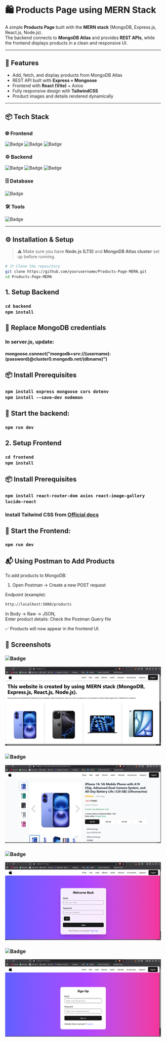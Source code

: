 # 🛍️ Products Page using MERN Stack  

A simple **Products Page** built with the **MERN stack** (MongoDB, Express.js, React.js, Node.js).  
The backend connects to **MongoDB Atlas** and provides **REST APIs**, while the frontend displays products in a clean and responsive UI.  

---

## 🚀 Features  
- Add, fetch, and display products from MongoDB Atlas  
- REST API built with **Express + Mongoose**  
- Frontend with **React (Vite)** + Axios  
- Fully responsive design with **TailwindCSS**  
- Product images and details rendered dynamically  

---

## 📦 Tech Stack  

### 🌐 Frontend  
![Badge](https://img.shields.io/badge/React-20232A?style=for-the-badge&logo=react&logoColor=61DAFB) 
![Badge](https://img.shields.io/badge/Axios-5A29E4?style=for-the-badge&logo=axios&logoColor=white) 
![Badge](https://img.shields.io/badge/TailwindCSS-38B2AC?style=for-the-badge&logo=tailwind-css&logoColor=white)  

### ⚙️ Backend  
![Badge](https://img.shields.io/badge/Node.js-339933?style=for-the-badge&logo=node.js&logoColor=white) 
![Badge](https://img.shields.io/badge/Express.js-000000?style=for-the-badge&logo=express&logoColor=white) 
![Badge](https://img.shields.io/badge/Mongoose-880000?style=for-the-badge&logo=mongoose&logoColor=white)  

### 🗄️ Database  
![Badge](https://img.shields.io/badge/MongoDB%20Atlas-47A248?style=for-the-badge&logo=mongodb&logoColor=white)  

### 🛠️ Tools  
![Badge](https://img.shields.io/badge/Postman-FF6C37?style=for-the-badge&logo=postman&logoColor=white)  

---

## ⚙️ Installation & Setup  

> ⚠️ Make sure you have **Node.js (LTS)** and **MongoDB Atlas cluster** set up before running.  

```bash
# 📦 Clone the repository
git clone https://github.com/yourusername/Products-Page-MERN.git
cd Products-Page-MERN
```


## 1. Setup Backend
<h3>

    cd backend 
    npm install

</h3>
 <h2> 🔹 Replace MongoDB credentials</h2>
<h3>In server.js, update: <br/></h3>
<h4>mongoose.connect("mongodb+srv://(username):(password)@cluster0.mongodb.net/(dbname)")  </h4> 

<h2>📦 Install Prerequisites</h2>
<h3>

    npm install express mongoose cors dotenv
    npm install --save-dev nodemon  
    
</h3>
<h2> 🚀 Start the backend: </h2>
<h3>

    npm run dev

</h3>
<h2>2. Setup Frontend</h2>
<h3>

    cd frontend 
    npm install

</h3>
<h2>📦 Install Prerequisites</h2>
<h3>

    npm install react-router-dom axios react-image-gallery lucide-react

</h3>
    
<h3>Install Tailwind CSS from <a href="https://tailwindcss.com/docs/installation/using-vite">Official docs </a>
</h3>

<h2>🚀 Start the Frontend: </h2>
<h3>
    
    npm run dev

</h3>

<h2>📬 Using Postman to Add Products</h2>

To add products to MongoDB:

1. Open Postman → Create a new POST request

Endpoint (example):
```bash
http://localhost:5000/products
```

In Body → Raw → JSON, <br/>
Enter product details:
Check the Postman Query file
</h3>

✅ Products will now appear in the frontend UI.

## 📸 Screenshots  

### ![Badge](https://img.shields.io/badge/Homepage-lightblue?style=for-the-badge)
![Homepage Screenshot](./screenshots/homepage.png)  

### ![Badge](https://img.shields.io/badge/Products-Page-green?style=for-the-badge)
![Products Page Screenshot](./screenshots/productspage.png)  

### ![Badge](https://img.shields.io/badge/Login-Page-orange?style=for-the-badge)
![Login Page Screenshot](./screenshots/login.png)  

### ![Badge](https://img.shields.io/badge/Signup-Page-purple?style=for-the-badge)
![Signup Page Screenshot](./screenshots/signup.png)  


